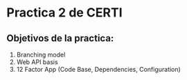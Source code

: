# Practica 2 de CERTI

## Objetivos de la practica:
1. Branching model
2. Web API basis
3. 12 Factor App (Code Base, Dependencies, Configuration)